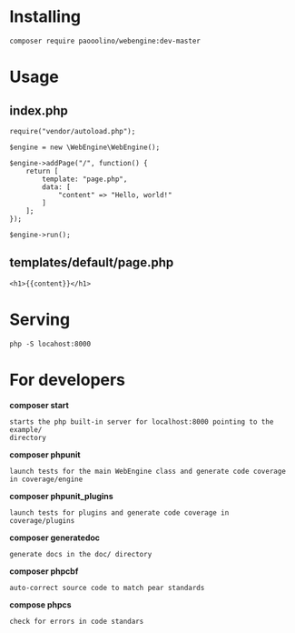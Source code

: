 # Installing

	composer require paooolino/webengine:dev-master

# Usage

## index.php

	require("vendor/autoload.php");

	$engine = new \WebEngine\WebEngine();

	$engine->addPage("/", function() {
		return [
			template: "page.php",
			data: [
				"content" => "Hello, world!"
			]
		];
	});
	
	$engine->run();

## templates/default/page.php

	<h1>{{content}}</h1>
	
# Serving

	php -S locahost:8000
	
# For developers

**composer start**

	starts the php built-in server for localhost:8000 pointing to the example/ 
	directory
	
**composer phpunit**

	launch tests for the main WebEngine class and generate code coverage in coverage/engine

**composer phpunit_plugins**

	launch tests for plugins and generate code coverage in coverage/plugins
	
**composer generatedoc**

	generate docs in the doc/ directory

**composer phpcbf**

	auto-correct source code to match pear standards

**compose phpcs**

	check for errors in code standars
